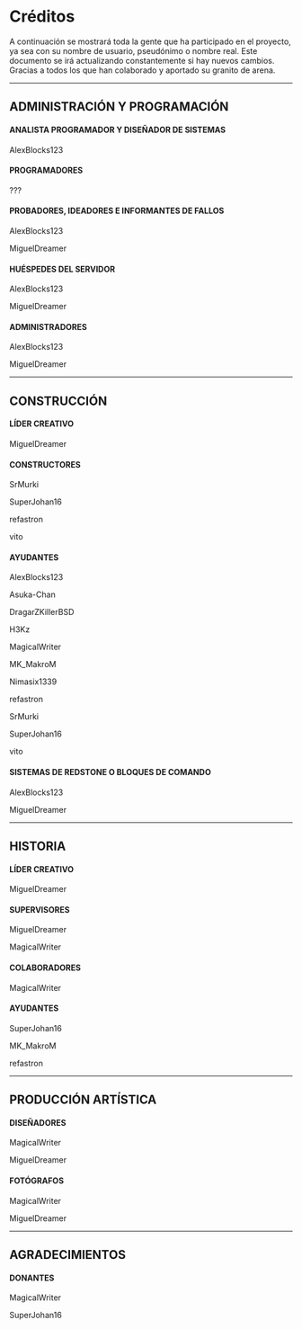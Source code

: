 # Créditos

A continuación se mostrará toda la gente que ha participado en el proyecto, ya sea con su nombre de usuario, pseudónimo o nombre real. Este documento se irá actualizando constantemente si hay nuevos cambios. Gracias a todos los que han colaborado y aportado su granito de arena.

- - -

## ADMINISTRACIÓN Y PROGRAMACIÓN

#### ANALISTA PROGRAMADOR Y DISEÑADOR DE SISTEMAS

AlexBlocks123

#### PROGRAMADORES

???

#### PROBADORES, IDEADORES E INFORMANTES DE FALLOS

AlexBlocks123

MiguelDreamer

#### HUÉSPEDES DEL SERVIDOR

AlexBlocks123

MiguelDreamer

#### ADMINISTRADORES

AlexBlocks123

MiguelDreamer

- - -

## CONSTRUCCIÓN

#### LÍDER CREATIVO

MiguelDreamer

#### CONSTRUCTORES

SrMurki

SuperJohan16

refastron

vito

#### AYUDANTES

AlexBlocks123

Asuka-Chan

DragarZKillerBSD

H3Kz

MagicalWriter

MK_MakroM

Nimasix1339

refastron

SrMurki

SuperJohan16

vito

#### SISTEMAS DE REDSTONE O BLOQUES DE COMANDO

AlexBlocks123

MiguelDreamer

- - -

## HISTORIA

#### LÍDER CREATIVO

MiguelDreamer

#### SUPERVISORES

MiguelDreamer

MagicalWriter

#### COLABORADORES

MagicalWriter

#### AYUDANTES

SuperJohan16

MK_MakroM

refastron

- - -

## PRODUCCIÓN ARTÍSTICA

#### DISEÑADORES

MagicalWriter

MiguelDreamer

#### FOTÓGRAFOS

MagicalWriter

MiguelDreamer

- - -

## AGRADECIMIENTOS

#### DONANTES

MagicalWriter

SuperJohan16
